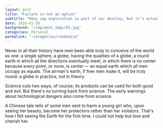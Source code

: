 ```yaml
---
layout: post
title: "Failure is not an option"
subtitle: "Many say exploration is part of our destiny, but it’s actually our duty to future generations."
date: 2020-01-28
background: "/img/post_imgs/03.jpg"
categories: Personal
permalink: ":categories/randomize"
---
```


Never in all their history have men been able truly to conceive of the world
as one: a single sphere, a globe, having the qualities of a globe, a round
earth in which all the directions eventually meet, in which there is no center
because every point, or none, is center — an equal earth which all men occupy
as equals. The airman's earth, if free men make it, will be truly round: a
globe in practice, not in theory.

Science cuts two ways, of course; its products can be used for both good and
evil. But there's no turning back from science. The early warnings about
technological dangers also come from science.

A Chinese tale tells of some men sent to harm a young girl who, upon seeing
her beauty, become her protectors rather than her violators. That's how I felt
seeing the Earth for the first time. I could not help but love and cherish
her.
